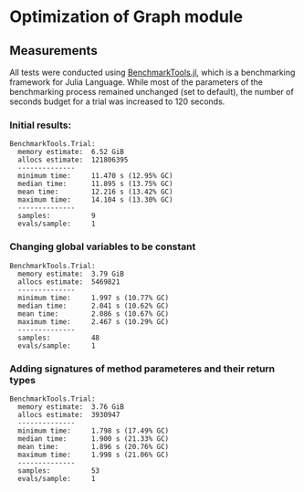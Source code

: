 # Optimization of Graph module

## Measurements
All tests were conducted using [BenchmarkTools.jl](https://raw.githubusercontent.com/JuliaCI/BenchmarkTools.jl), 
which is a benchmarking framework for Julia Language.
While most of the parameters of the benchmarking process remained unchanged (set to default), 
the number of seconds budget for a trial was increased to 120 seconds.

### Initial results:
```
BenchmarkTools.Trial: 
  memory estimate:  6.52 GiB
  allocs estimate:  121806395
  --------------
  minimum time:     11.470 s (12.95% GC)
  median time:      11.895 s (13.75% GC)
  mean time:        12.216 s (13.42% GC)
  maximum time:     14.104 s (13.30% GC)
  --------------
  samples:          9
  evals/sample:     1
```

### Changing global variables to be constant
```
BenchmarkTools.Trial: 
  memory estimate:  3.79 GiB
  allocs estimate:  5469821
  --------------
  minimum time:     1.997 s (10.77% GC)
  median time:      2.041 s (10.62% GC)
  mean time:        2.086 s (10.67% GC)
  maximum time:     2.467 s (10.29% GC)
  --------------
  samples:          48
  evals/sample:     1
```

### Adding signatures of method parameteres and their return types
```
BenchmarkTools.Trial: 
  memory estimate:  3.76 GiB
  allocs estimate:  3930947
  --------------
  minimum time:     1.798 s (17.49% GC)
  median time:      1.900 s (21.33% GC)
  mean time:        1.896 s (20.76% GC)
  maximum time:     1.998 s (21.06% GC)
  --------------
  samples:          53
  evals/sample:     1


```
